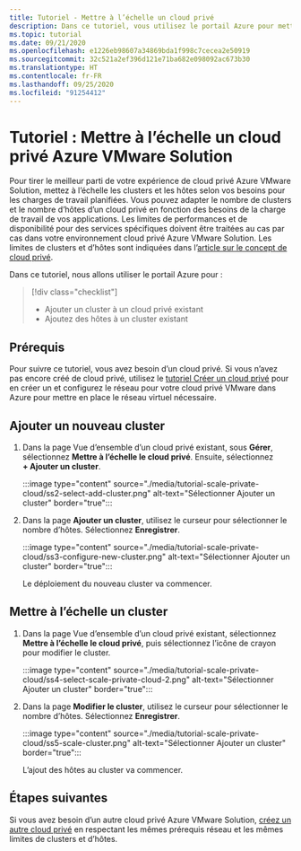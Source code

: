 ```yaml
---
title: Tutoriel - Mettre à l’échelle un cloud privé
description: Dans ce tutoriel, vous utilisez le portail Azure pour mettre à l’échelle un cloud privé Azure VMware Solution.
ms.topic: tutorial
ms.date: 09/21/2020
ms.openlocfilehash: e1226eb98607a34869bda1f998c7cecea2e50919
ms.sourcegitcommit: 32c521a2ef396d121e71ba682e098092ac673b30
ms.translationtype: HT
ms.contentlocale: fr-FR
ms.lasthandoff: 09/25/2020
ms.locfileid: "91254412"
---
```

# <a name="tutorial-scale-an-azure-vmware-solution-private-cloud"></a>Tutoriel : Mettre à l’échelle un cloud privé Azure VMware Solution

Pour tirer le meilleur parti de votre expérience de cloud privé Azure VMware Solution, mettez à l’échelle les clusters et les hôtes selon vos besoins pour les charges de travail planifiées. Vous pouvez adapter le nombre de clusters et le nombre d’hôtes d’un cloud privé en fonction des besoins de la charge de travail de vos applications. Les limites de performances et de disponibilité pour des services spécifiques doivent être traitées au cas par cas dans votre environnement cloud privé Azure VMware Solution. Les limites de clusters et d’hôtes sont indiquées dans l’[article sur le concept de cloud privé](concepts-private-clouds-clusters.md).

Dans ce tutoriel, nous allons utiliser le portail Azure pour :

> [!div class="checklist"]
> * Ajouter un cluster à un cloud privé existant
> * Ajoutez des hôtes à un cluster existant

## <a name="prerequisites"></a>Prérequis

Pour suivre ce tutoriel, vous avez besoin d’un cloud privé. Si vous n’avez pas encore créé de cloud privé, utilisez le [tutoriel Créer un cloud privé](tutorial-create-private-cloud.md) pour en créer un et configurez le réseau pour votre cloud privé VMware dans Azure pour mettre en place le réseau virtuel nécessaire.

## <a name="add-a-new-cluster"></a>Ajouter un nouveau cluster

1. Dans la page Vue d’ensemble d’un cloud privé existant, sous **Gérer**, sélectionnez **Mettre à l’échelle le cloud privé**. Ensuite, sélectionnez **+ Ajouter un cluster**.

   :::image type="content" source="./media/tutorial-scale-private-cloud/ss2-select-add-cluster.png" alt-text="Sélectionner Ajouter un cluster" border="true":::

1. Dans la page **Ajouter un cluster**, utilisez le curseur pour sélectionner le nombre d’hôtes. Sélectionnez **Enregistrer**.

   :::image type="content" source="./media/tutorial-scale-private-cloud/ss3-configure-new-cluster.png" alt-text="Sélectionner Ajouter un cluster" border="true":::

   Le déploiement du nouveau cluster va commencer.

## <a name="scale-a-cluster"></a>Mettre à l’échelle un cluster 

1. Dans la page Vue d’ensemble d’un cloud privé existant, sélectionnez **Mettre à l’échelle le cloud privé**, puis sélectionnez l’icône de crayon pour modifier le cluster.

   :::image type="content" source="./media/tutorial-scale-private-cloud/ss4-select-scale-private-cloud-2.png" alt-text="Sélectionner Ajouter un cluster" border="true":::

1. Dans la page **Modifier le cluster**, utilisez le curseur pour sélectionner le nombre d’hôtes. Sélectionnez **Enregistrer**.

   :::image type="content" source="./media/tutorial-scale-private-cloud/ss5-scale-cluster.png" alt-text="Sélectionner Ajouter un cluster" border="true":::

   L’ajout des hôtes au cluster va commencer.

## <a name="next-steps"></a>Étapes suivantes

Si vous avez besoin d’un autre cloud privé Azure VMware Solution, [créez un autre cloud privé](tutorial-create-private-cloud.md) en respectant les mêmes prérequis réseau et les mêmes limites de clusters et d’hôtes.

<!-- LINKS - external-->

<!-- LINKS - internal -->

